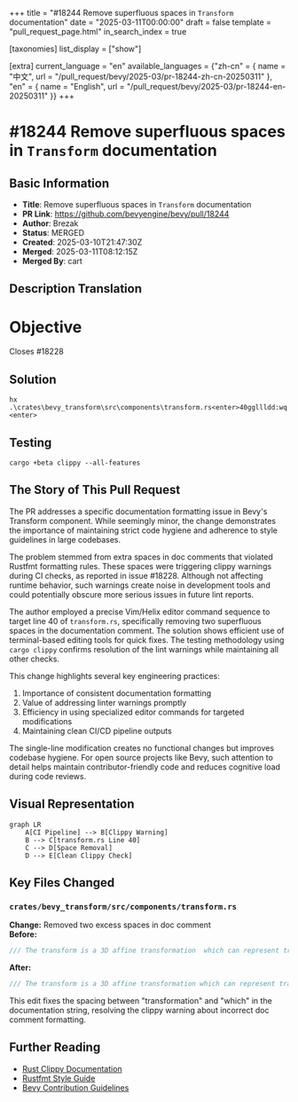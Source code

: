 +++
title = "#18244 Remove superfluous spaces in `Transform` documentation"
date = "2025-03-11T00:00:00"
draft = false
template = "pull_request_page.html"
in_search_index = true

[taxonomies]
list_display = ["show"]

[extra]
current_language = "en"
available_languages = {"zh-cn" = { name = "中文", url = "/pull_request/bevy/2025-03/pr-18244-zh-cn-20250311" }, "en" = { name = "English", url = "/pull_request/bevy/2025-03/pr-18244-en-20250311" }}
+++

# #18244 Remove superfluous spaces in `Transform` documentation

## Basic Information
- **Title**: Remove superfluous spaces in `Transform` documentation
- **PR Link**: https://github.com/bevyengine/bevy/pull/18244
- **Author**: Brezak
- **Status**: MERGED
- **Created**: 2025-03-10T21:47:30Z
- **Merged**: 2025-03-11T08:12:15Z
- **Merged By**: cart

## Description Translation
# Objective

Closes #18228

## Solution

`hx .\crates\bevy_transform\src\components\transform.rs<enter>40ggllldd:wq<enter>`

## Testing

`cargo +beta clippy --all-features`

## The Story of This Pull Request

The PR addresses a specific documentation formatting issue in Bevy's Transform component. While seemingly minor, the change demonstrates the importance of maintaining strict code hygiene and adherence to style guidelines in large codebases.

The problem stemmed from extra spaces in doc comments that violated Rustfmt formatting rules. These spaces were triggering clippy warnings during CI checks, as reported in issue #18228. Although not affecting runtime behavior, such warnings create noise in development tools and could potentially obscure more serious issues in future lint reports.

The author employed a precise Vim/Helix editor command sequence to target line 40 of `transform.rs`, specifically removing two superfluous spaces in the documentation comment. The solution shows efficient use of terminal-based editing tools for quick fixes. The testing methodology using `cargo clippy` confirms resolution of the lint warnings while maintaining all other checks.

This change highlights several key engineering practices:
1. Importance of consistent documentation formatting
2. Value of addressing linter warnings promptly
3. Efficiency in using specialized editor commands for targeted modifications
4. Maintaining clean CI/CD pipeline outputs

The single-line modification creates no functional changes but improves codebase hygiene. For open source projects like Bevy, such attention to detail helps maintain contributor-friendly code and reduces cognitive load during code reviews.

## Visual Representation

```mermaid
graph LR
    A[CI Pipeline] --> B[Clippy Warning]
    B --> C[transform.rs Line 40]
    C --> D[Space Removal]
    D --> E[Clean Clippy Check]
```

## Key Files Changed

### `crates/bevy_transform/src/components/transform.rs`
**Change:** Removed two excess spaces in doc comment  
**Before:**
```rust
/// The transform is a 3D affine transformation  which can represent translation,
```
**After:**
```rust
/// The transform is a 3D affine transformation which can represent translation,
```
This edit fixes the spacing between "transformation" and "which" in the documentation string, resolving the clippy warning about incorrect doc comment formatting.

## Further Reading
- [Rust Clippy Documentation](https://doc.rust-lang.org/stable/clippy/)
- [Rustfmt Style Guide](https://github.com/rust-dev-tools/fmt-rfcs)
- [Bevy Contribution Guidelines](https://github.com/bevyengine/bevy/blob/main/CONTRIBUTING.md#style-guide)